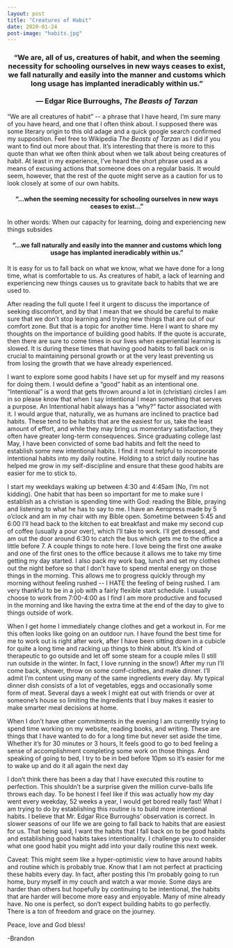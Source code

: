 ```yaml
---
layout: post
title: "Creatures of Habit"
date: 2020-01-24
post-image: "habits.jpg"
---
```


### <center>“We are, all of us, creatures of habit, and when the seeming necessity for schooling ourselves in new ways ceases to exist, we fall naturally and easily into the manner and customs which long usage has implanted ineradicably within us.” <br><br> ― Edgar Rice Burroughs, <em>The Beasts of Tarzan</em></center>


“We are all creatures of habit” -- a phrase that I have heard, I’m sure many of you have heard, and one that I often think about. I supposed there was some literary origin to this old adage and a quick google search confirmed my supposition. Feel free to Wikipedia <em>The Beasts of Tarzan</em> as I did if you want to find out more about that. It’s interesting that there is more to this quote than what we often think about when we talk about being creatures of habit. At least in my experience, I’ve heard the short phrase used as a means of excusing actions that someone does on a regular basis. It would seem, however, that the rest of the quote might serve as a caution for us to look closely at some of our own habits. 

#### <center>“...when the seeming necessity for schooling ourselves in new ways ceases to exist…”</center> 

In other words: When our capacity for learning, doing and experiencing new things subsides 

#### <center>“...we fall naturally and easily into the manner and customs which long usage has implanted ineradicably within us.”</center> 

It is easy for us to fall back on what we know, what we have done for a long time, what is comfortable to us. As creatures of habit, a lack of learning and experiencing new things causes us to gravitate back to habits that we are used to.

After reading the full quote I feel it urgent to discuss the importance of seeking discomfort, and by that I mean that we should be careful to make sure that we don’t stop learning and trying new things that are out of our comfort zone. But that is a topic for another time. Here I want to share my thoughts on the importance of building good habits. If the quote is accurate, then there are sure to come times in our lives when experiential learning is slowed. It is during these times that having good habits to fall back on is crucial to maintaining personal growth or at the very least preventing us from losing the growth that we have already experienced.

I want to explore some good habits I have set up for myself and my reasons for doing them. I would define a “good” habit as an intentional one. “Intentional” is a word that gets thrown around a lot in (christian) circles I am in so please know that when I say intentional I mean something that serves a purpose. An Intentional habit always has a “why?” factor associated with it. I would argue that, naturally, we as humans are inclined to practice bad habits. These tend to be habits that are the easiest for us, take the least amount of effort, and while they may bring us momentary satisfaction, they often have greater long-term consequences. Since graduating college last May, I have been convicted of some bad habits and felt the need to establish some new intentional habits. I find it most helpful to incorporate intentional habits into my daily routine. Holding to a strict daily routine has helped me grow in my self-discipline and ensure that these good habits are easier for me to stick to. 

I start my weekdays waking up between 4:30 and 4:45am (No, I’m not kidding). One habit that has been so important for me to make sure I establish as a christian is spending time with God: reading the Bible, praying and listening to what he has to say to me. I have an Aeropress made by 5 o’clock and am in my chair with my Bible open. Sometime between 5:45 and 6:00 I’ll head back to the kitchen to eat breakfast and make my second cup of coffee (usually a pour over), which I’ll take to work. I’ll get dressed, and am out the door around 6:30 to catch the bus which gets me to the office a little before 7.
A couple things to note here. I love being the first one awake and one of the first ones to the office because it allows me to take my time getting my day started. I also pack my work bag, lunch and set my clothes out the night before so that I don’t have to spend mental energy on those things in the morning. This allows me to progress quickly through my morning without feeling rushed -- I HATE the feeling of being rushed. I am very thankful to be in a job with a fairly flexible start schedule. I usually choose to work from 7:00-4:00 as I find I am more productive and focused in the morning and like having the extra time at the end of the day to give to things outside of work. 

When I get home I immediately change clothes and get a workout in. For me this often looks like going on an outdoor run. I have found the best time for me to work out is right after work, after I have been sitting down in a cubicle for quite a long time and racking up things to think about. It’s kind of therapeutic to go outside and let off some steam for a couple miles (I still run outside in the winter. In fact, I love running in the snow!) After my run I’ll come back, shower, throw on some comf-clothes, and make dinner. I’ll admit I’m content using many of the same ingredients every day. My typical dinner dish consists of a lot of vegetables, eggs and occasionally some form of meat. Several days a week I might eat out with friends or over at someone’s house so limiting the ingredients that I buy makes it easier to make smarter meal decisions at home.

When I don’t have other commitments in the evening I am currently trying to spend time working on my website, reading books, and writing. These are things that I have wanted to do for a long time but never set aside the time. Whether it’s for 30 minutes or 3 hours, It feels good to go to bed feeling a sense of accomplishment completing some work on those things. And speaking of going to bed, I try to be in bed before 10pm so it’s easier for me to wake up and do it all again the next day

I don’t think there has been a day that I have executed this routine to perfection. This shouldn’t be a surprise given the million curve-balls life throws each day. To be honest I feel like if this was actually how my day went every weekday, 52 weeks a year, I would get bored really fast!  What I am trying to do by establishing this routine is to build more intentional habits. I believe that  Mr. Edgar Rice Burroughs’ observation is correct. In slower seasons of our life we are going to fall back to habits that are easiest for us. That being said, I want the habits that I fall back on to be good habits and establishing good habits takes intentionality. I challenge you to consider what one good habit you might add into your daily routine this next week.

Caveat: This might seem like a hyper-optimistic view to have around habits and routine which is probably true. Know that I am not perfect at practicing these habits every day. In fact, after posting this I’m probably going to run home, bury myself in my couch and watch a war movie. Some days are harder than others but hopefully by continuing to be intentional, the habits that are harder will become more easy and enjoyable. Many of mine already have. No one is perfect, so don’t expect building habits to go perfectly. There is a ton of freedom and grace on the journey.

Peace, love and God bless!

-Brandon
